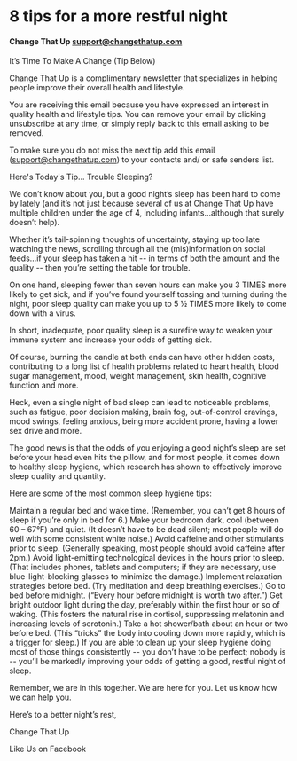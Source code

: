 # 8 tips for a more restful night
#### Change That Up <support@changethatup.com> 
It’s Time To Make A Change (Tip Below)

Change That Up is a complimentary newsletter that specializes in helping people improve their overall health and lifestyle.  

You are receiving this email because you have expressed an interest in quality health and lifestyle tips.  You can remove your email by clicking unsubscribe at any time, or simply reply back to this email asking to be removed.

To make sure you do not miss the next tip add this email (support@changethatup.com) to your contacts and/ or safe senders list.

 

Here's Today's Tip... Trouble Sleeping?

We don’t know about you, but a good night’s sleep has been hard to come by lately (and it’s not just because several of us at Change That Up have multiple children under the age of 4, including infants…although that surely doesn’t help).

Whether it’s tail-spinning thoughts of uncertainty, staying up too late watching the news, scrolling through all the (mis)information on social feeds…if your sleep has taken a hit -- in terms of both the amount and the quality -- then you’re setting the table for trouble.

On one hand, sleeping fewer than seven hours can make you 3 TIMES more likely to get sick, and if you’ve found yourself tossing and turning during the night, poor sleep quality can make you up to 5 ½ TIMES more likely to come down with a virus.

In short, inadequate, poor quality sleep is a surefire way to weaken your immune system and increase your odds of getting sick.

Of course, burning the candle at both ends can have other hidden costs, contributing to a long list of health problems related to heart health, blood sugar management, mood, weight management, skin health, cognitive function and more.

Heck, even a single night of bad sleep can lead to noticeable problems, such as fatigue, poor decision making, brain fog, out-of-control cravings, mood swings, feeling anxious, being more accident prone, having a lower sex drive and more.

The good news is that the odds of you enjoying a good night’s sleep are set before your head even hits the pillow, and for most people, it comes down to healthy sleep hygiene, which research has shown to effectively improve sleep quality and quantity.

Here are some of the most common sleep hygiene tips:

Maintain a regular bed and wake time. (Remember, you can’t get 8 hours of sleep if you’re only in bed for 6.)
Make your bedroom dark, cool (between 60 – 67°F) and quiet. (It doesn’t have to be dead silent; most people will do well with some consistent white noise.)
Avoid caffeine and other stimulants prior to sleep. (Generally speaking, most people should avoid caffeine after 2pm.)
Avoid light-emitting technological devices in the hours prior to sleep. (That includes phones, tablets and computers; if they are necessary, use blue-light-blocking glasses to minimize the damage.)
Implement relaxation strategies before bed. (Try meditation and deep breathing exercises.)
Go to bed before midnight. (“Every hour before midnight is worth two after.”)
Get bright outdoor light during the day, preferably within the first hour or so of waking. (This fosters the natural rise in cortisol, suppressing melatonin and increasing levels of serotonin.)
Take a hot shower/bath about an hour or two before bed. (This “tricks” the body into cooling down more rapidly, which is a trigger for sleep.)
If you are able to clean up your sleep hygiene doing most of those things consistently -- you don’t have to be perfect; nobody is -- you’ll be markedly improving your odds of getting a good, restful night of sleep.

Remember, we are in this together. We are here for you. Let us know how we can help you.

Here’s to a better night’s rest,

Change That Up

Like Us on Facebook
